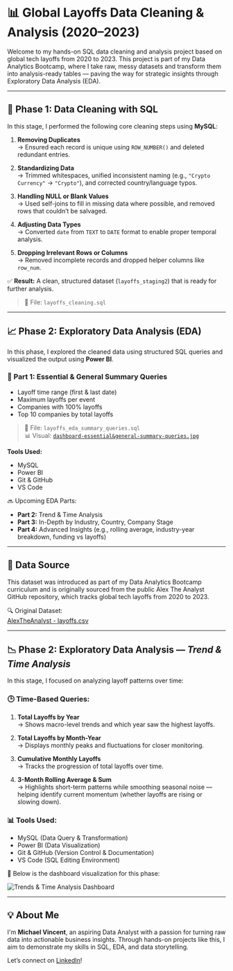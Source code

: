 # 📊 Global Layoffs Data Cleaning & Analysis (2020–2023)

Welcome to my hands-on SQL data cleaning and analysis project based on global tech layoffs from 2020 to 2023. This project is part of my Data Analytics Bootcamp, where I take raw, messy datasets and transform them into analysis-ready tables — paving the way for strategic insights through Exploratory Data Analysis (EDA).

---

## 🧼 Phase 1: Data Cleaning with SQL

In this stage, I performed the following core cleaning steps using **MySQL**:

1. **Removing Duplicates**  
   → Ensured each record is unique using `ROW_NUMBER()` and deleted redundant entries.

2. **Standardizing Data**  
   → Trimmed whitespaces, unified inconsistent naming (e.g., `"Crypto Currency"` → `"Crypto"`), and corrected country/language typos.

3. **Handling NULL or Blank Values**  
   → Used self-joins to fill in missing data where possible, and removed rows that couldn’t be salvaged.

4. **Adjusting Data Types**  
   → Converted `date` from `TEXT` to `DATE` format to enable proper temporal analysis.

5. **Dropping Irrelevant Rows or Columns**  
   → Removed incomplete records and dropped helper columns like `row_num`.

✅ **Result:** A clean, structured dataset (`layoffs_staging2`) that is ready for further analysis.

> 📄 File: `layoffs_cleaning.sql`

---

## 📈 Phase 2: Exploratory Data Analysis (EDA)

In this phase, I explored the cleaned data using structured SQL queries and visualized the output using **Power BI**.

### 🔹 Part 1: Essential & General Summary Queries
- Layoff time range (first & last date)
- Maximum layoffs per event
- Companies with 100% layoffs
- Top 10 companies by total layoffs

> 📄 File: `layoffs_eda_summary_queries.sql`  
> 📊 Visual: [`dashboard-essential&general-summary-queries.jpg`](./dashboard-essential&general-summary-queries.jpg)

**Tools Used:**
- MySQL  
- Power BI  
- Git & GitHub  
- VS Code  

🔜 Upcoming EDA Parts:
- **Part 2:** Trend & Time Analysis  
- **Part 3:** In-Depth by Industry, Country, Company Stage  
- **Part 4:** Advanced Insights (e.g., rolling average, industry-year breakdown, funding vs layoffs)

---

## 🔗 Data Source

This dataset was introduced as part of my Data Analytics Bootcamp curriculum and is originally sourced from the public Alex The Analyst GitHub repository, which tracks global tech layoffs from 2020 to 2023.

🔍 Original Dataset:  
[AlexTheAnalyst - layoffs.csv](https://github.com/AlexTheAnalyst/MySQL-YouTube-Series/blob/main/layoffs.csv)

---

## 📉 Phase 2: Exploratory Data Analysis — *Trend & Time Analysis*

In this stage, I focused on analyzing layoff patterns over time:

### 🕒 Time-Based Queries:

1. **Total Layoffs by Year**  
   → Shows macro-level trends and which year saw the highest layoffs.

2. **Total Layoffs by Month-Year**  
   → Displays monthly peaks and fluctuations for closer monitoring.

3. **Cumulative Monthly Layoffs**  
   → Tracks the progression of total layoffs over time.

4. **3-Month Rolling Average & Sum**  
   → Highlights short-term patterns while smoothing seasonal noise — helping identify current momentum (whether layoffs are rising or slowing down).

### 📊 Tools Used:
- MySQL (Data Query & Transformation)
- Power BI (Data Visualization)
- Git & GitHub (Version Control & Documentation)
- VS Code (SQL Editing Environment)

📸 Below is the dashboard visualization for this phase:

![Trends & Time Analysis Dashboard](./trend-time-analysis.jpg)

---

## 💡 About Me

I'm **Michael Vincent**, an aspiring Data Analyst with a passion for turning raw data into actionable business insights. Through hands-on projects like this, I aim to demonstrate my skills in SQL, EDA, and data storytelling.

Let’s connect on [LinkedIn](https://www.linkedin.com/in/michaelvincentsebastian/)!
